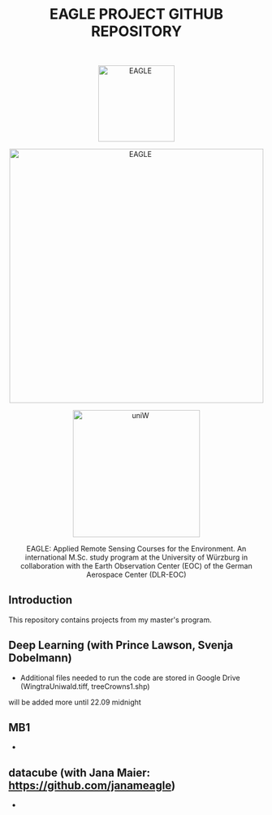 <h1 align="center"> EAGLE PROJECT GITHUB REPOSITORY </h1> <br>
<p align="center">
  <a href="http://eagle-science.org/about/">
    <img alt="EAGLE" title="EAGLE" src="https://i0.wp.com/eagle-science.org/wp-content/uploads/2015/10/eagle_master_full_noText_bw_white-e1463595440895.png?resize=200%2C202" width="150">
  </a>
</p>
<p align="center">
  <a href="https://www.dlr.de/EN/Home/home_node.html">
    <img alt="EAGLE" title="EAGLE" src="http://www.pa.op.dlr.de/DFWind_PA/dlr_logo.png" width="500">
  </a>
</p>
<p align="center">
    <a href="https://www.uni-wuerzburg.de/startseite/">
    <img alt="uniW" title="uniW" src="https://www.uni-wuerzburg.de/typo3conf/ext/uw_sitepackage/Resources/Public/Images/uni-wuerzburg-logo.svg" width="250">
  </a>
</p>
<p align="center">
 EAGLE: Applied Remote Sensing Courses for the Environment. An international M.Sc. study program at the University of Würzburg in collaboration with the Earth Observation Center (EOC) of the German Aerospace Center (DLR-EOC)
</p>




## Introduction

This repository contains projects from my master's program. 


## Deep Learning (with Prince Lawson, Svenja Dobelmann)

* Additional files needed to run the code are stored in Google Drive (WingtraUniwald.tiff, treeCrowns1.shp) 




will be added more until 22.09 midnight



## MB1

* 


## datacube (with Jana Maier: https://github.com/janameagle)

* 
